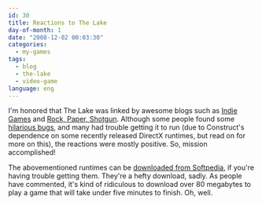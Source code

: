 ```yaml
---
id: 30
title: Reactions to The Lake
day-of-month: 1
date: "2008-12-02 00:03:30"
categories:
  - my-games
tags:
  - blog
  - the-lake
  - video-game
language: eng
---
```


I'm honored that The Lake was linked by awesome blogs such as [Indie Games](http://www.indiegames.com/blog/2008/11/freeware_game_pick_the_lake_al.html) and [Rock, Paper, Shotgun](http://www.rockpapershotgun.com/2008/11/28/the-lake/). Although some people found some [hilarious bugs](http://jb.radium.se/blacklake.jpg), and many had trouble getting it to run (due to Construct's dependence on some recently released DirectX runtimes, but read on for more on this), the reactions were mostly positive. So, mission accomplished!

The abovementioned runtimes can be [downloaded from Softpedia](http://www.softpedia.com/get/System/OS-Enhancements/DirectX-9.0c-Redistributable.shtml), if you're having trouble getting them. They're a hefty download, sadly. As people have commented, it's kind of ridiculous to download over 80 megabytes to play a game that will take under five minutes to finish. Oh, well.
